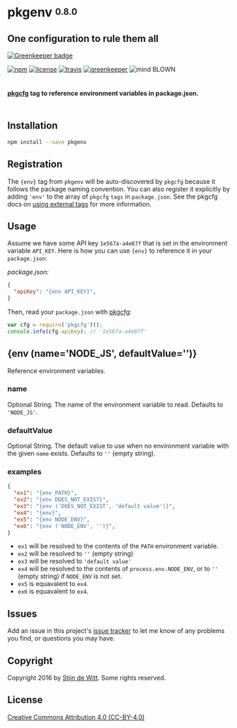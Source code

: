 # pkgenv <sup><sub>0.8.0</sub></sup>
## One configuration to rule them all

[![Greenkeeper badge](https://badges.greenkeeper.io/Download/pkgenv.svg)](https://greenkeeper.io/)

[![npm](https://img.shields.io/npm/v/pkgenv.svg?maxAge=2592000)](https://npmjs.com/package/pkgenv)
[![license](https://img.shields.io/npm/l/pkgenv.svg)](https://creativecommons.org/licenses/by/4.0/)
[![travis](https://img.shields.io/travis/Download/pkgenv.svg)](https://travis-ci.org/Download/pkgenv)
[![greenkeeper](https://img.shields.io/david/Download/pkgenv.svg?maxAge=2592000)](https://greenkeeper.io/)
![mind BLOWN](https://img.shields.io/badge/mind-BLOWN-ff69b4.svg)

<sup><sub><sup><sub>.</sub></sup></sub></sup>

**[pkgcfg](https://npmjs.com/package/pkgcfg) tag to reference environment variables in package.json.**

<sup><sub><sup><sub>.</sub></sup></sub></sup>

## Installation
```sh
npm install --save pkgenv
```

## Registration
The `{env}` tag from `pkgenv` will be auto-discovered by `pkgcfg` because it
follows the package naming convention. You can also register it explicitly by
adding `'env'` to the array of `pkgcfg` `tags` in `package.json`. See the pkgcfg
docs on [using external tags](https://www.npmjs.com/package/pkgcfg#using-external-tags)
for more information.

## Usage
Assume we have some API key `1e567a-a4e67f` that is set in the environment variable
`API_KEY`. Here is how you can use `{env}` to reference it in your `package.json`:

_package.json:_
```json
{
  "apiKey": "{env API_KEY}",
}
```

Then, read your `package.json` with [pkgcfg](https://npmjs.com/package/pkgcfg):
```js
var cfg = require('pkgcfg')();
console.info(cfg.apiKey); // '1e567a-a4e67f'
```

## {env (name='NODE_JS', defaultValue='')}
Reference environment variables.

### name
Optional String. The name of the environment variable to read. Defaults to `'NODE_JS'`.

### defaultValue
Optional String. The default value to use when no environment variable with
the given `name` exists. Defaults to `''` (empty string).

### examples
```json
{
  "ex1": "{env PATH}",
  "ex2": "{env DOES_NOT_EXIST}",
  "ex3": "{env ('DOES_NOT_EXIST', 'default value')}",
  "ex4": "{env}",
  "ex5": "{env NODE_ENV}",
  "ex6": "{env ('NODE_ENV', '')}",
}
```
* `ex1` will be resolved to the contents of the `PATH` environment variable.
* `ex2` will be resolved to `''` (empty string)
* `ex3` will be resolved to `'default value'`
* `ex4` will be resolved to the contents of `process.env.NODE_ENV`,
   or to `''` (empty string) if `NODE_ENV` is not set.
* `ex5` is equavalent to `ex4`.
* `ex6` is equavalent to `ex4`.

## Issues
Add an issue in this project's [issue tracker](https://github.com/download/pkgenv/issues)
to let me know of any problems you find, or questions you may have.

## Copyright
Copyright 2016 by [Stijn de Witt](http://StijnDeWitt.com). Some rights reserved.

## License
[Creative Commons Attribution 4.0 (CC-BY-4.0)](https://creativecommons.org/licenses/by/4.0/)
